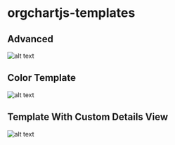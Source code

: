 # orgchartjs-templates
## Advanced
![alt text](https://github.com/plamen-peshev/orgchartjs-templates/blob/main/Advanced/template.jpg)
## Color Template
![alt text](https://github.com/plamen-peshev/orgchartjs-templates/blob/main/CustomTemplateColor/template.jpg)
## Template With Custom Details View
![alt text](https://github.com/plamen-peshev/orgchartjs-templates/blob/main/CustomDetailsVew/template.jpg)
